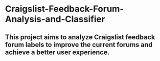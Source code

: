 # Craigslist-Feedback-Forum-Analysis-and-Classifier
## This project aims to analyze Craigslist feedback forum labels to improve the current forums and achieve a better user experience.
